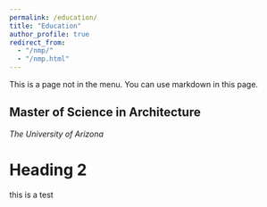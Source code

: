 ```yaml
---
permalink: /education/
title: "Education"
author_profile: true
redirect_from: 
  - "/nmp/"
  - "/nmp.html"
---
```


This is a page not in the menu. You can use markdown in this page.

Master of Science in Architecture
-----
*The University of Arizona*


Heading 2
======
this is a test
